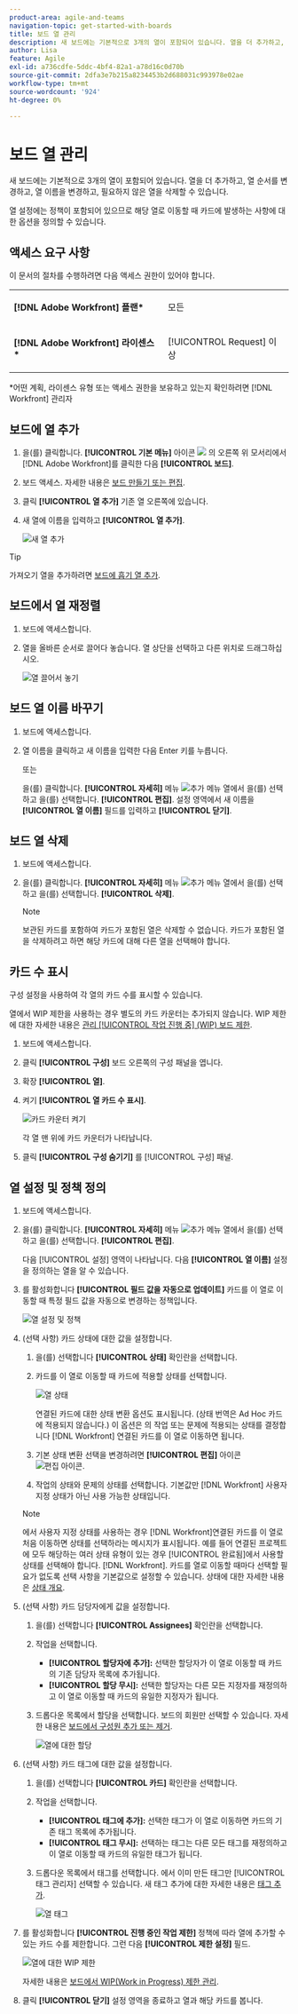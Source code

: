 ```yaml
---
product-area: agile-and-teams
navigation-topic: get-started-with-boards
title: 보드 열 관리
description: 새 보드에는 기본적으로 3개의 열이 포함되어 있습니다. 열을 더 추가하고, 열 순서를 변경하고, 열 이름을 변경하고, 필요하지 않은 열을 삭제할 수 있습니다.
author: Lisa
feature: Agile
exl-id: a736cdfe-5ddc-4bf4-82a1-a78d16c0d70b
source-git-commit: 2dfa3e7b215a8234453b2d688031c993978e02ae
workflow-type: tm+mt
source-wordcount: '924'
ht-degree: 0%

---
```


# 보드 열 관리

새 보드에는 기본적으로 3개의 열이 포함되어 있습니다. 열을 더 추가하고, 열 순서를 변경하고, 열 이름을 변경하고, 필요하지 않은 열을 삭제할 수 있습니다.

열 설정에는 정책이 포함되어 있으므로 해당 열로 이동할 때 카드에 발생하는 사항에 대한 옵션을 정의할 수 있습니다.

## 액세스 요구 사항

이 문서의 절차를 수행하려면 다음 액세스 권한이 있어야 합니다.

<table style="table-layout:auto"> 
 <col> 
 </col> 
 <col> 
 </col> 
 <tbody> 
  <tr> 
   <td role="rowheader"><strong>[!DNL Adobe Workfront] 플랜*</strong></td> 
   <td> <p>모든</p> </td> 
  </tr> 
  <tr> 
   <td role="rowheader"><strong>[!DNL Adobe Workfront] 라이센스*</strong></td> 
   <td> <p>[!UICONTROL Request] 이상</p> </td> 
  </tr> 
 </tbody> 
</table>

&#42;어떤 계획, 라이센스 유형 또는 액세스 권한을 보유하고 있는지 확인하려면 [!DNL Workfront] 관리자

## 보드에 열 추가

1. 을(를) 클릭합니다. **[!UICONTROL 기본 메뉴]** 아이콘 ![](assets/main-menu-icon.png) 의 오른쪽 위 모서리에서 [!DNL Adobe Workfront]를 클릭한 다음 **[!UICONTROL 보드]**.
1. 보드 액세스. 자세한 내용은 [보드 만들기 또는 편집](../../agile/get-started-with-boards/create-edit-board.md).
1. 클릭 **[!UICONTROL 열 추가]** 기존 열 오른쪽에 있습니다.
1. 새 열에 이름을 입력하고 **[!UICONTROL 열 추가]**.

   ![새 열 추가](assets/boards-add-column.png)

>[!TIP]
>
>가져오기 열을 추가하려면 [보드에 흡기 열 추가](/help/quicksilver/agile/use-boards-agile-planning-tools/add-intake-column-to-board.md).

## 보드에서 열 재정렬

1. 보드에 액세스합니다.
1. 열을 올바른 순서로 끌어다 놓습니다. 열 상단을 선택하고 다른 위치로 드래그하십시오.

   ![열 끌어서 놓기](assets/boards-dragdropcolumn.png)

## 보드 열 이름 바꾸기

1. 보드에 액세스합니다.
1. 열 이름을 클릭하고 새 이름을 입력한 다음 Enter 키를 누릅니다.

   또는

   을(를) 클릭합니다. **[!UICONTROL 자세히]** 메뉴 ![추가 메뉴](assets/more-icon-spectrum.png) 열에서 을(를) 선택하고 을(를) 선택합니다. **[!UICONTROL 편집]**. 설정 영역에서 새 이름을 **[!UICONTROL 열 이름]** 필드를 입력하고 **[!UICONTROL 닫기]**.

## 보드 열 삭제

1. 보드에 액세스합니다.
1. 을(를) 클릭합니다. **[!UICONTROL 자세히]** 메뉴 ![추가 메뉴](assets/more-icon-spectrum.png) 열에서 을(를) 선택하고 을(를) 선택합니다. **[!UICONTROL 삭제]**.

   >[!NOTE]
   >
   >보관된 카드를 포함하여 카드가 포함된 열은 삭제할 수 없습니다. 카드가 포함된 열을 삭제하려고 하면 해당 카드에 대해 다른 열을 선택해야 합니다.

## 카드 수 표시

구성 설정을 사용하여 각 열의 카드 수를 표시할 수 있습니다.

열에서 WIP 제한을 사용하는 경우 별도의 카드 카운터는 추가되지 않습니다. WIP 제한에 대한 자세한 내용은 [관리 [!UICONTROL 작업 진행 중] (WIP) 보드 제한](/help/quicksilver/agile/use-boards-agile-planning-tools/manage-wip-limit-on-board.md).

1. 보드에 액세스합니다.
1. 클릭 **[!UICONTROL 구성]** 보드 오른쪽의 구성 패널을 엽니다.
1. 확장 **[!UICONTROL 열]**.
1. 켜기 **[!UICONTROL 열 카드 수 표시]**.

   ![카드 카운터 켜기](assets/display-card-count.png)

   각 열 맨 위에 카드 카운터가 나타납니다.

1. 클릭 **[!UICONTROL 구성 숨기기]** 를 [!UICONTROL 구성] 패널.

## 열 설정 및 정책 정의

1. 보드에 액세스합니다.
1. 을(를) 클릭합니다. **[!UICONTROL 자세히]** 메뉴 ![추가 메뉴](assets/more-icon-spectrum.png) 열에서 을(를) 선택하고 을(를) 선택합니다. **[!UICONTROL 편집]**.

   다음 [!UICONTROL 설정] 영역이 나타납니다. 다음 **[!UICONTROL 열 이름]** 설정을 정의하는 열을 알 수 있습니다.

1. 를 활성화합니다 **[!UICONTROL 필드 값을 자동으로 업데이트]** 카드를 이 열로 이동할 때 특정 필드 값을 자동으로 변경하는 정책입니다.

   ![열 설정 및 정책](assets/boards-column-policies-enabled.png)

1. (선택 사항) 카드 상태에 대한 값을 설정합니다.

   1. 을(를) 선택합니다 **[!UICONTROL 상태]** 확인란을 선택합니다.

   1. 카드를 이 열로 이동할 때 카드에 적용할 상태를 선택합니다.

      ![열 상태](assets/boards-column-status.png)

      연결된 카드에 대한 상태 변환 옵션도 표시됩니다. (상태 번역은 Ad Hoc 카드에 적용되지 않습니다.) 이 옵션은 의 작업 또는 문제에 적용되는 상태를 결정합니다 [!DNL Workfront] 연결된 카드를 이 열로 이동하면 됩니다.

   1. 기본 상태 변환 선택을 변경하려면 **[!UICONTROL 편집]** 아이콘 ![편집 아이콘](assets/edit-icon-spectrum.png).
   1. 작업의 상태와 문제의 상태를 선택합니다. 기본값만 [!DNL Workfront] 사용자 지정 상태가 아닌 사용 가능한 상태입니다.

   >[!NOTE]
   >
   >에서 사용자 지정 상태를 사용하는 경우 [!DNL Workfront]연결된 카드를 이 열로 처음 이동하면 상태를 선택하라는 메시지가 표시됩니다. 예를 들어 연결된 프로젝트에 모두 해당하는 여러 상태 유형이 있는 경우 [!UICONTROL 완료됨]에서 사용할 상태를 선택해야 합니다. [!DNL Workfront]. 카드를 열로 이동할 때마다 선택할 필요가 없도록 선택 사항을 기본값으로 설정할 수 있습니다.
   >상태에 대한 자세한 내용은 [상태 개요](/help/quicksilver/administration-and-setup/customize-workfront/creating-custom-status-and-priority-labels/statuses-overview.md).

1. (선택 사항) 카드 담당자에게 값을 설정합니다.

   1. 을(를) 선택합니다 **[!UICONTROL Assignees]** 확인란을 선택합니다.
   1. 작업을 선택합니다.

      * **[!UICONTROL 할당자에 추가]:** 선택한 할당자가 이 열로 이동할 때 카드의 기존 담당자 목록에 추가됩니다.
      * **[!UICONTROL 할당 무시]:** 선택한 할당자는 다른 모든 지정자를 재정의하고 이 열로 이동할 때 카드의 유일한 지정자가 됩니다.
   1. 드롭다운 목록에서 할당을 선택합니다. 보드의 회원만 선택할 수 있습니다. 자세한 내용은 [보드에서 구성원 추가 또는 제거](/help/quicksilver/agile/get-started-with-boards/add-members-to-board.md).

      ![열에 대한 할당](assets/boards-column-assignees.png)


1. (선택 사항) 카드 태그에 대한 값을 설정합니다.

   1. 을(를) 선택합니다 **[!UICONTROL 카드]** 확인란을 선택합니다.
   1. 작업을 선택합니다.

      * **[!UICONTROL 태그에 추가]:** 선택한 태그가 이 열로 이동하면 카드의 기존 태그 목록에 추가됩니다.
      * **[!UICONTROL 태그 무시]:** 선택하는 태그는 다른 모든 태그를 재정의하고 이 열로 이동할 때 카드의 유일한 태그가 됩니다.
   1. 드롭다운 목록에서 태그를 선택합니다. 에서 이미 만든 태그만 [!UICONTROL 태그 관리자] 선택할 수 있습니다. 새 태그 추가에 대한 자세한 내용은 [태그 추가](/help/quicksilver/agile/get-started-with-boards/add-tags.md).

      ![열 태그](assets/boards-column-tags.png)


1. 를 활성화합니다 **[!UICONTROL 진행 중인 작업 제한]** 정책에 따라 열에 추가할 수 있는 카드 수를 제한합니다. 그런 다음 **[!UICONTROL 제한 설정]** 필드.

   ![열에 대한 WIP 제한](assets/boards-wip-limit-in-column.png)

   자세한 내용은 [보드에서 WIP(Work in Progress) 제한 관리](/help/quicksilver/agile/use-boards-agile-planning-tools/manage-wip-limit-on-board.md).

1. 클릭 **[!UICONTROL 닫기]** 설정 영역을 종료하고 열과 해당 카드를 봅니다.
